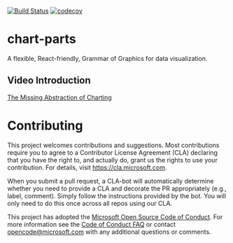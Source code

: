 [![Build Status](https://img.shields.io/endpoint.svg?url=https%3A%2F%2Factions-badge.atrox.dev%2Fmicrosoft%2Fchart-parts%2Fbadge%3Fref%3Dmaster&style=flat)](https://actions-badge.atrox.dev/microsoft/chart-parts/goto?ref=master)
[![codecov](https://codecov.io/gh/microsoft/chart-parts/branch/master/graph/badge.svg)](https://codecov.io/gh/microsoft/chart-parts)

# chart-parts

A flexible, React-friendly, Grammar of Graphics for data visualization.

## Video Introduction

[The Missing Abstraction of Charting](https://www.youtube.com/watch?v=qqffsEHKMcM)

# Contributing

This project welcomes contributions and suggestions. Most contributions require you to agree to a
Contributor License Agreement (CLA) declaring that you have the right to, and actually do, grant us
the rights to use your contribution. For details, visit https://cla.microsoft.com.

When you submit a pull request, a CLA-bot will automatically determine whether you need to provide
a CLA and decorate the PR appropriately (e.g., label, comment). Simply follow the instructions
provided by the bot. You will only need to do this once across all repos using our CLA.

This project has adopted the [Microsoft Open Source Code of Conduct](https://opensource.microsoft.com/codeofconduct/).
For more information see the [Code of Conduct FAQ](https://opensource.microsoft.com/codeofconduct/faq/) or
contact [opencode@microsoft.com](mailto:opencode@microsoft.com) with any additional questions or comments.
